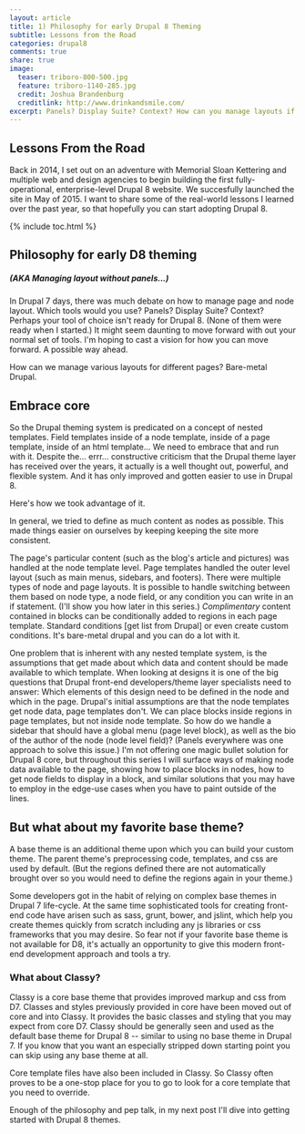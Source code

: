 ```yaml
---
layout: article
title: 1) Philosophy for early Drupal 8 Theming
subtitle: Lessons from the Road
categories: drupal8
comments: true
share: true
image:
  teaser: triboro-800-500.jpg
  feature: triboro-1140-285.jpg
  credit: Joshua Brandenburg
  creditlink: http://www.drinkandsmile.com/
excerpt: Panels? Display Suite? Context? How can you manage layouts if your tool of choice isn't ready? How can you create a theme without your favorite base theme?
---
```


## Lessons From the Road

Back in 2014, I set out on an adventure with Memorial Sloan Kettering and multiple web and design agencies to begin building the first fully-operational, enterprise-level Drupal 8 website. We succesfully launched the site in May of 2015. I want to share some of the real-world lessons I learned over the past year, so that hopefully you can start adopting Drupal 8.

{% include toc.html %}

## Philosophy for early D8 theming

##### (AKA Managing layout without panels...)

In Drupal 7 days, there was much debate on how to manage page and node layout. Which tools would you use? Panels? Display Suite? Context? Perhaps your tool of choice isn't ready for Drupal 8. (None of them were ready when I started.) It might seem daunting to move forward with out your normal set of tools. I'm hoping to cast a vision for how you can move forward. A possible way ahead.

How can we manage various layouts for different pages? Bare-metal Drupal.

## Embrace core

So the Drupal theming system is predicated on a concept of nested templates. Field templates inside of a node template, inside of a page template, inside of an html template... We need to embrace that and run with it. Despite the... errr... constructive criticism that the Drupal theme layer has received over the years, it actually is a well thought out, powerful, and flexible system. And it has only improved and gotten easier to use in Drupal 8.

Here's how we took advantage of it.

In general, we tried to define as much content as nodes as possible. This made things easier on ourselves by keeping keeping the site more consistent.

The page's particular content (such as the blog's article and pictures) was handled at the node template level. Page templates handled the outer level layout (such as main menus, sidebars, and footers). There were multiple types of node and page layouts. It is possible to handle switching between them based on node type, a node field, or any condition you can write in an if statement. (I'll show you how later in this series.) *Complimentary* content contained in blocks can be conditionally added to regions in each page template. Standard conditions [get list from Drupal] or even create custom conditions. It's bare-metal drupal and you can do a lot with it.

One problem that is inherent with any nested template system, is the assumptions that get made about which data and content should be made available to which template. When looking at designs it is one of the big questions that Drupal front-end developers/theme layer specialists need to answer: Which elements of this design need to be defined in the node and which in the page. Drupal's initial assumptions are that the node templates get node data, page templates don't. We can place blocks inside regions in page templates, but not inside node template. So how do we handle a sidebar that should have a global menu (page level block), as well as the bio of the author of the node (node level field)? (Panels everywhere was one approach to solve this issue.) I'm not offering one magic bullet solution for Drupal 8 core, but throughout this series I will surface ways of making node data available to the page, showing how to place blocks in nodes, how to get node fields to display in a block, and similar solutions that you may have to employ in the edge-use cases when you have to paint outside of the lines.

## But what about my favorite base theme?

A base theme is an additional theme upon which you can build your custom theme. The parent theme's preprocessing code, templates, and css are used by default. (But the regions defined there are not automatically brought over so you would need to define the regions again in your theme.)

Some developers got in the habit of relying on complex base themes in Drupal 7 life-cycle. At the same time sophisticated tools for creating front-end code have arisen such as sass, grunt, bower, and jslint, which help you create themes quickly from scratch including any js libraries or css frameworks that you may desire. So fear not if your favorite base theme is not available for D8, it's actually an opportunity to give this modern front-end development approach and tools a try.

### What about Classy?
Classy is a core base theme that provides improved markup and css from D7. Classes and styles previously provided in core have been moved out of core and into Classy. It provides the basic classes and styling that you may expect from core D7. Classy should be generally seen and used as the default base theme for Drupal 8 -- similar to using no base theme in Drupal 7. If you know that you want an especially stripped down starting point you can skip using any base theme at all.

Core template files have also been included in Classy. So Classy often proves to be a one-stop place for you to go to look for a core template that you need to override.

Enough of the philosophy and pep talk, in my next post I'll dive into getting started with Drupal 8 themes.
